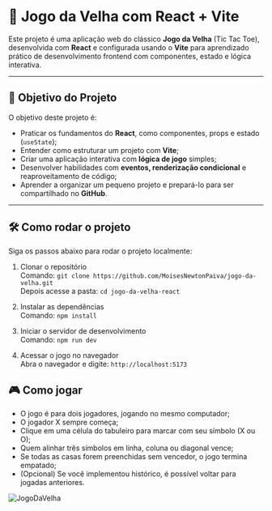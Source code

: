 # 🧠 Jogo da Velha com React + Vite

Este projeto é uma aplicação web do clássico **Jogo da Velha** (Tic Tac Toe), desenvolvida com **React** e configurada usando o **Vite** para aprendizado prático de desenvolvimento frontend com componentes, estado e lógica interativa.

---

## 🎯 Objetivo do Projeto

O objetivo deste projeto é:

- Praticar os fundamentos do **React**, como componentes, props e estado (`useState`);
- Entender como estruturar um projeto com **Vite**;
- Criar uma aplicação interativa com **lógica de jogo** simples;
- Desenvolver habilidades com **eventos, renderização condicional** e reaproveitamento de código;
- Aprender a organizar um pequeno projeto e prepará-lo para ser compartilhado no **GitHub**.

---

## 🛠️ Como rodar o projeto

Siga os passos abaixo para rodar o projeto localmente:

1. Clonar o repositório  
   Comando: `git clone https://github.com/MoisesNewtonPaiva/jogo-da-velha.git`  
   Depois acesse a pasta: `cd jogo-da-velha-react`

2. Instalar as dependências  
   Comando: `npm install`

3. Iniciar o servidor de desenvolvimento  
   Comando: `npm run dev`

4. Acessar o jogo no navegador  
   Abra o navegador e digite: `http://localhost:5173`

## 🎮 Como jogar

- O jogo é para dois jogadores, jogando no mesmo computador;
- O jogador X sempre começa;
- Clique em uma célula do tabuleiro para marcar com seu símbolo (X ou O);
- Quem alinhar três símbolos em linha, coluna ou diagonal vence;
- Se todas as casas forem preenchidas sem vencedor, o jogo termina empatado;
- (Opcional) Se você implementou histórico, é possível voltar para jogadas anteriores.

![JogoDaVelha](https://github.com/user-attachments/assets/0c98709c-0fb0-46ce-95cc-f5e65944b19d)



